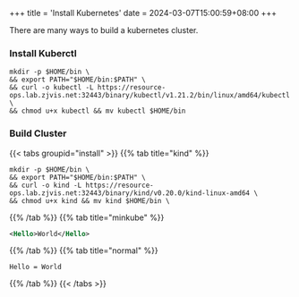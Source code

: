 +++
title = 'Install Kubernetes'
date = 2024-03-07T15:00:59+08:00
+++

There are many ways to build a kubernetes cluster.

### Install Kuberctl
```shell
mkdir -p $HOME/bin \
&& export PATH="$HOME/bin:$PATH" \
&& curl -o kubectl -L https://resource-ops.lab.zjvis.net:32443/binary/kubectl/v1.21.2/bin/linux/amd64/kubectl \
&& chmod u+x kubectl && mv kubectl $HOME/bin
```


### Build Cluster

{{< tabs groupid="install" >}}
{{% tab title="kind" %}}
```shell
mkdir -p $HOME/bin \
&& export PATH="$HOME/bin:$PATH" \
&& curl -o kind -L https://resource-ops.lab.zjvis.net:32443/binary/kind/v0.20.0/kind-linux-amd64 \
&& chmod u+x kind && mv kind $HOME/bin \
```
{{% /tab %}}
{{% tab title="minkube" %}}
```xml
<Hello>World</Hello>
```
{{% /tab %}}
{{% tab title="normal" %}}
```properties
Hello = World
```
{{% /tab %}}
{{< /tabs >}}